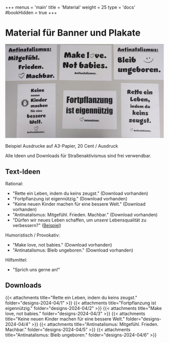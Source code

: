 +++
menus = 'main'
title = 'Material'
weight = 25
type = 'docs'
#bookHidden = true
+++

# Material für Banner und Plakate

![](images/IMG_20240430_123049-Antinat-Ausdrucke-crop.jpg)

Beispiel Ausdrucke auf A3-Papier, 20 Cent / Ausdruck

Alle Ideen und Downloads für Straßenaktivismus sind frei verwendbar.


## Text-Ideen

Rational:

* "Rette ein Leben, indem du keins zeugst." (Download vorhanden)
* "Fortpflanzung ist eigennützig." (Download vorhanden)
* "Keine neuen Kinder machen für eine bessere Welt." (Download vorhanden)
* "Antinatalismus: Mitgefühl. Frieden. Machbar." (Download vorhanden)
* "Dürfen wir neues Leben schaffen, um _unsere_ Lebensqualität zu verbessern?" ([Beispiel](../europa-tour-2024#stuttgart))

Humoristisch / Provokativ:

* "Make love, not babies." (Download vorhanden)
* "Antinatalismus: Bleib ungeboren." (Download vorhanden)

Hilfsmittel:

* "Sprich uns gerne an!"


## Downloads

{{< attachments title="Rette ein Leben, indem du keins zeugst." folder="designs-2024-04/1" >}}
{{< attachments title="Fortpflanzung ist eigennützig."          folder="designs-2024-04/2" >}}
{{< attachments title="Make love, not babies."                  folder="designs-2024-04/3" >}}
{{< attachments title="Keine neuen Kinder machen für eine bessere Welt." folder="designs-2024-04/4" >}}
{{< attachments title="Antinatalismus: Mitgefühl. Frieden. Machbar." folder="designs-2024-04/5" >}}
{{< attachments title="Antinatalismus: Bleib ungeboren."        folder="designs-2024-04/6" >}}
